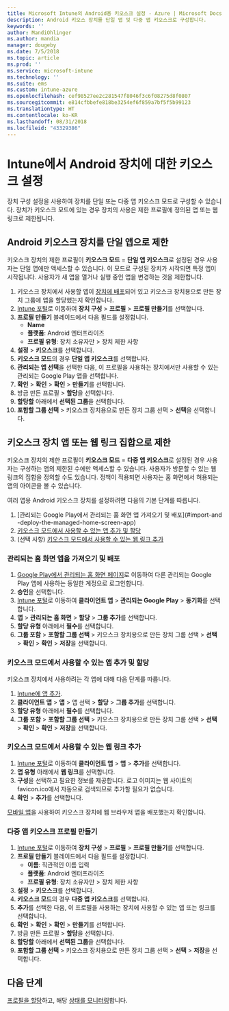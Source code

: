 ```yaml
---
title: Microsoft Intune의 Android용 키오스크 설정 - Azure | Microsoft Docs
description: Android 키오스 장치를 단일 앱 및 다중 앱 키오스크로 구성합니다.
keywords: ''
author: MandiOhlinger
ms.author: mandia
manager: dougeby
ms.date: 7/5/2018
ms.topic: article
ms.prod: ''
ms.service: microsoft-intune
ms.technology: ''
ms.suite: ems
ms.custom: intune-azure
ms.openlocfilehash: cef98527ee2c281547f8046f3c6f08275d8f0807
ms.sourcegitcommit: e814cfbbefe818be3254ef6f859a7bf5f5b99123
ms.translationtype: HT
ms.contentlocale: ko-KR
ms.lasthandoff: 08/31/2018
ms.locfileid: "43329386"
---
```

# <a name="kiosk-settings-for-android-devices-in-intune"></a>Intune에서 Android 장치에 대한 키오스크 설정

장치 구성 설정을 사용하여 장치를 단일 또는 다중 앱 키오스크 모드로 구성할 수 있습니다. 장치가 키오스크 모드에 있는 경우 장치의 사용은 제한 프로필에 정의된 앱 또는 웹 링크로 제한됩니다. 

## <a name="restrict-an-android-kiosk-device-to-a-single-app"></a>Android 키오스크 장치를 단일 앱으로 제한

키오스크 장치의 제한 프로필이 **키오스크 모드** = **단일 앱 키오스크**로 설정된 경우 사용자는 단일 앱에만 액세스할 수 있습니다. 이 모드로 구성된 장치가 시작되면 특정 앱이 시작됩니다. 사용자가 새 앱을 열거나 실행 중인 앱을 변경하는 것을 제한합니다.

1. 키오스크 장치에서 사용할 앱이 [장치에 배포](apps-deploy.md)되어 있고 키오스크 장치용으로 만든 장치 그룹에 앱을 할당했는지 확인합니다.
2. [Intune 포털](https://portal.azure.com)로 이동하여 **장치 구성** > **프로필** > **프로필 만들기**를 선택합니다.
3. **프로필 만들기** 블레이드에서 다음 필드를 설정합니다.
     - **Name**
     - **플랫폼**: Android 엔터프라이즈
     - **프로필 유형**: 장치 소유자만 > 장치 제한 사항
4. **설정** > **키오스크**를 선택합니다.
5. **키오스크 모드**의 경우 **단일 앱 키오스크**를 선택합니다.
6. **관리되는 앱 선택**을 선택한 다음, 이 프로필을 사용하는 장치에서만 사용할 수 있는 관리되는 Google Play 앱을 선택합니다.
7. **확인** > **확인** > **확인** > **만들기**를 선택합니다.
8. 방금 만든 프로필 > **할당**을 선택합니다.
9. **할당할** 아래에서 **선택된 그룹**을 선택합니다.
10. **포함할 그룹 선택** > 키오스크 장치용으로 만든 장치 그룹 선택 > **선택**을 선택합니다.

## <a name="restrict-a-kiosk-device-to-a-set-of-apps-or-web-links"></a>키오스크 장치 앱 또는 웹 링크 집합으로 제한

키오스크 장치의 제한 프로필이 **키오스크 모드** = **다중 앱 키오스크**로 설정된 경우 사용자는 구성하는 앱의 제한된 수에만 액세스할 수 있습니다. 사용자가 방문할 수 있는 웹 링크의 집합을 정의할 수도 있습니다. 정책이 적용되면 사용자는 홈 화면에서 허용되는 앱의 아이콘을 볼 수 있습니다.

여러 앱용 Android 키오스크 장치를 설정하려면 다음의 기본 단계를 따릅니다.

1. [관리되는 Google Play에서 관리되는 홈 화면 앱 가져오기 및 배포](#import-and -deploy-the-managed-home-screen-app)
2. [키오스크 모드에서 사용할 수 있는 앱 추가 및 할당](#add-and-assign-apps-that-can-be-used-in-kiosk-mode)
3. (선택 사항) [키오스크 모드에서 사용할 수 있는 웹 링크 추가](#add-web-links-that-can-be-used-in-kiosk-mode)

### <a name="import-and-deply-the-managed-home-screen-app"></a>관리되는 홈 화면 앱을 가져오기 및 배포

1. [Google Play에서 관리되는 홈 화면 페이지](https://play.google.com/work/apps/details?id=com.microsoft.launcher.enterprise)로 이동하여 다른 관리되는 Google Play 앱에 사용하는 동일한 계정으로 로그인합니다.
2. **승인**을 선택합니다.
3. [Intune 포털](https://portal.azure.com)로 이동하여 **클라이언트 앱** > **관리되는 Google Play** > **동기화**를 선택합니다.
4. **앱** > **관리되는 홈 화면** > **할당** > **그룹 추가**를 선택합니다.
5. **할당 유형** 아래에서 **필수**를 선택합니다.
6. **그룹 포함** > **포함할 그룹 선택** > 키오스크 장치용으로 만든 장치 그룹 선택 > **선택** > **확인** > **확인** > **저장**을 선택합니다.

### <a name="add-and-assign-apps-that-can-be-used-in-kiosk-mode"></a>키오스크 모드에서 사용할 수 있는 앱 추가 및 할당

키오스크 장치에서 사용하려는 각 앱에 대해 다음 단계를 따릅니다.

1. [Intune에 앱 추가](store-apps-android.md).
2. **클라이언트 앱** > **앱** > 앱 선택 > **할당** > **그룹 추가**를 선택합니다.
3. **할당 유형** 아래에서 **필수**를 선택합니다.
4. **그룹 포함** > **포함할 그룹 선택** > 키오스크 장치용으로 만든 장치 그룹 선택 > **선택** > **확인** > **확인** > **저장**을 선택합니다.

### <a name="add-web-links-that-can-be-used-in-kiosk-mode"></a>키오스크 모드에서 사용할 수 있는 웹 링크 추가

1. [Intune 포털](https://portal.azure.com)로 이동하여 **클라이언트 앱** > **앱** > **추가**를 선택합니다.
2. **앱 유형** 아래에서 **웹 링크**를 선택합니다.
3. **구성**을 선택하고 필요한 정보를 제공합니다. 로고 이미지는 웹 사이트의 favicon.ico에서 자동으로 검색되므로 추가할 필요가 없습니다.
4. **확인** > **추가**를 선택합니다.

[모바일 앱](apps-add.md)을 사용하여 키오스크 장치에 웹 브라우저 앱을 배포했는지 확인합니다.

### <a name="create-a-multi-app-kiosk-profile"></a>다중 앱 키오스크 프로필 만들기

1. [Intune 포털](https://portal.azure.com)로 이동하여 **장치 구성** > **프로필** > **프로필 만들기**를 선택합니다.
3. **프로필 만들기** 블레이드에서 다음 필드를 설정합니다.
     - **이름**: 직관적인 이름 입력
     - **플랫폼**: Android 엔터프라이즈
     - **프로필 유형**: 장치 소유자만 > 장치 제한 사항
4. **설정** > **키오스크**를 선택합니다.
5. **키오스크 모드**의 경우 **다중 앱 키오스크**를 선택합니다.
6. **추가**를 선택한 다음, 이 프로필을 사용하는 장치에 사용할 수 있는 앱 또는 링크를 선택합니다.
7. **확인** > **확인** > **확인** > **만들기**를 선택합니다.
8. 방금 만든 프로필 > **할당**을 선택합니다.
9. **할당할** 아래에서 **선택된 그룹**을 선택합니다.
10. **포함할 그룹 선택** > 키오스크 장치용으로 만든 장치 그룹 선택 > **선택** > **저장**을 선택합니다.

## <a name="next-steps"></a>다음 단계
[프로필을 할당](device-profile-assign.md)하고, 해당 [상태를 모니터링](device-profile-monitor.md)합니다.
